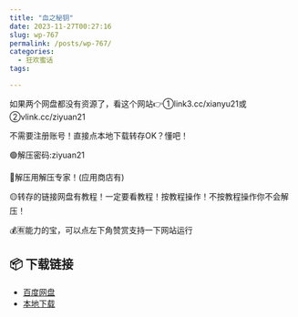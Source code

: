 ```yaml
---
title: "血之秘钥"
date: 2023-11-27T00:27:16
slug: wp-767
permalink: /posts/wp-767/
categories:
  - 狂欢蜜话
tags:

---
```


如果两个网盘都没有资源了，看这个网站👉①link3.cc/xianyu21或②vlink.cc/ziyuan21

不需要注册账号！直接点本地下载转存OK？懂吧！

🟢解压密码:ziyuan21

🔵解压用解压专家！(应用商店有)

🟡转存的链接网盘有教程！一定要看教程！按教程操作！不按教程操作你不会解压！

💰🈶能力的宝，可以点左下角赞赏支持一下网站运行

## 📦 下载链接
- [百度网盘](https://blziyuan21.com/pay-download/767?key=79cb9c6015&down_id=0)
- [本地下载](https://blziyuan21.com/pay-download/767?key=79cb9c6015&down_id=1)

